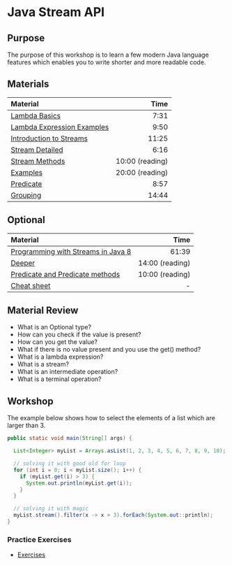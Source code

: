 # Java Stream API

## Purpose

The purpose of this workshop is to learn a few modern Java language features
which enables you to write shorter and more readable code.

## Materials

| Material                                                                         |            Time |
| :------------------------------------------------------------------------------- | --------------: |
| [Lambda Basics](https://www.youtube.com/watch?v=nUIAvs4OEkM)                     |            7:31 |
| [Lambda Expression Examples](https://www.youtube.com/watch?v=BK5iSG5yMT0)        |            9:50 |
| [Introduction to Streams](https://www.youtube.com/watch?v=0bHCxjkku0s)           |           11:25 |
| [Stream Detailed](https://www.youtube.com/watch?v=suSdjhS03qk)                   |            6:16 |
| [Stream Methods](https://www.tutorialspoint.com/java8/java8_streams.htm)         | 10:00 (reading) |
| [Examples](http://winterbe.com/posts/2014/07/31/java8-stream-tutorial-examples/) | 20:00 (reading) |
| [Predicate](https://www.youtube.com/watch?v=O-aM_DA_FCU)                         |            8:57 |
| [Grouping](https://www.youtube.com/watch?v=CaERsnos5p4)                          |           14:44 |

## Optional

| Material                                                                            |            Time |
| :---------------------------------------------------------------------------------- | --------------: |
| [Programming with Streams in Java 8](https://www.youtube.com/watch?v=rVfRDLIw_Zw)   |           61:39 |
| [Deeper](http://www.baeldung.com/java-8-streams)                                    | 14:00 (reading) |
| [Predicate and Predicate methods](https://www.journaldev.com/17072/java-predicate)  | 10:00 (reading) |
| [Cheat sheet](http://files.zeroturnaround.com/pdf/zt_java8_streams_cheat_sheet.pdf) |               - |

## Material Review

- What is an Optional type?
  <!--
    A container object which may or may not contain a non-null value.
  -->
- How can you check if the value is present?
  <!--
    If a value is present, isPresent() will return true.
  -->
- How can you get the value?
  <!--
    get() will return the value.
  -->
- What if there is no value present and you use the get() method?
  <!--
    It will return null value.
  -->
- What is a lambda expression?
  <!--
    A way to create a function without name.
  -->
- What is a stream?
  <!--
    A sequence of elements from a source that supports aggregate operations.
  -->
- What is an intermediate operation?
  <!--
    A stream operation which returns a stream like: map, filter, limit.
    This means you can keep chaining them until a terminal operation like:
    first map to something then filter out then limit, etc...
  -->
- What is a terminal operation?
  <!--
    A stream operation which returns a list, an integer or any non-stream type,
    like: forEach, collect.
    It ends your chaining, probably this is the last thing you want to do with a
    stream.
  -->

## Workshop

The example below shows how to select the elements of a list which are larger
than 3.

```java
public static void main(String[] args) {

  List<Integer> myList = Arrays.asList(1, 2, 3, 4, 5, 6, 7, 8, 9, 10);

  // solving it with good old for loop
  for (int i = 0; i < myList.size(); i++) {
    if (myList.get(i) > 3) {
      System.out.println(myList.get(i));
    }
  }

  // solving it with magic
  myList.stream().filter(x -> x > 3).forEach(System.out::println);
}
```

### Practice Exercises

- [Exercises](./exercises/java.md)
